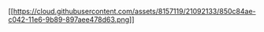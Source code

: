[[https://cloud.githubusercontent.com/assets/8157119/21092133/850c84ae-c042-11e6-9b89-897aee478d63.png]]